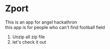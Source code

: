# Zport <br>
This is an app for angel hackathron <br>
this app is for people who can't find football field <br>
1. Unzip all zip file <br>
2. let's check it out
